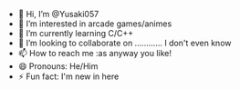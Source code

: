 - 👋 Hi, I’m @Yusaki057
- 👀 I’m interested in arcade games/animes
- 🌱 I’m currently learning C/C++
- 💞️ I’m looking to collaborate on ............ I don't even know
- 📫 How to reach me :as anyway you like!
- 😄 Pronouns: He/Him
- ⚡ Fun fact: I'm new in here

<!---
Yusaki057/Yusaki057 is a ✨ special ✨ repository because its `README.md` (this file) appears on your GitHub profile.
You can click the Preview link to take a look at your changes.
--->
